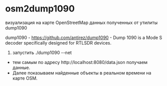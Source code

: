# osm2dump1090
визуализация на карте OpenStreetMap данных полученных от утилиты dump1090

dump1090 - https://github.com/antirez/dump1090 - Dump 1090 is a Mode S decoder specifically designed for RTLSDR devices.

1) запустить ./dump1090 --net
 * тем самым по адресу http://localhost:8080/data.json получаем данные.  
 * Далее показываем найденные объекты в реальном времени на карте OSM.



